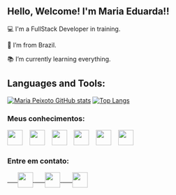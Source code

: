 ## Hello, Welcome! I'm Maria Eduarda!!

:computer: I'm a FullStack Developer in training.

:house_with_garden: I’m from Brazil.

:books: I’m currently learning everything.

  ## Languages and Tools:
[![Maria Peixoto GitHub stats](https://github-readme-stats.vercel.app/api?username=mariacpeixoto&theme=react&locale=pt-br&border_radius=5&hide_border=true)](https://github.com/mariacpeixoto/github-readme-stats)
[![Top Langs](https://github-readme-stats.vercel.app/api/top-langs/?username=mariacpeixoto&layout=compact&langs_count=16&theme=react&locale=en&border_radius=5&hide_border=true)](https://github.com/mariacpeixoto/github-readme-stats)

### Meus conhecimentos:
<div>
  <img src="https://image.flaticon.com/icons/png/512/888/888859.png" width="35" heigth="35">&nbsp;&nbsp;&nbsp;
  <img src="https://image.flaticon.com/icons/png/512/888/888847.png" width="35" heigth="35">&nbsp;&nbsp;&nbsp;
  <img src="https://image.flaticon.com/icons/png/512/919/919828.png" width="35" heigth="35">&nbsp;&nbsp;&nbsp;
  <img src="https://image.flaticon.com/icons/png/512/919/919830.png" width="35" heigth="35">&nbsp;&nbsp;&nbsp;
  <img src="https://image.flaticon.com/icons/png/512/919/919836.png" width="35" heigth="35">&nbsp;&nbsp;&nbsp;
  <img src="https://image.flaticon.com/icons/png/512/226/226777.png" width="35" heigth="35">&nbsp;&nbsp;&nbsp;
</div>

### Entre em contato:
<div>
  <a href="https://www.linkedin.com/in/mariacpeixoto/" target="_blank">&nbsp;&nbsp;&nbsp;&nbsp;&nbsp;
    <img src="https://image.flaticon.com/icons/png/512/145/145807.png" align="center" width="35" heigth="35">
  </a>
  <a href="mailto:mariacpeixoto18@gmail.com" target="_blank">&nbsp;&nbsp;&nbsp;&nbsp;&nbsp;
    <img src="https://image.flaticon.com/icons/png/512/732/732200.png" align="center" width="35" heigth="35">
  </a>
  <a href="https://www.instagram.com/dudac.peixoto/" target="_blank">&nbsp;&nbsp;&nbsp;&nbsp;&nbsp;
    <img src="https://image.flaticon.com/icons/png/512/2111/2111463.png" align="center" width="35" heigth="35">
  </a>
</div>
